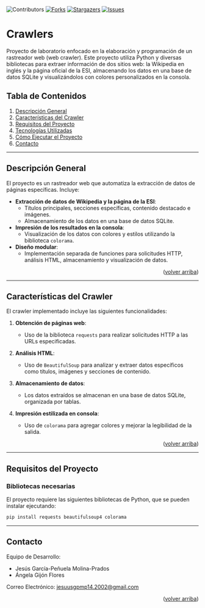 <!-- PROJECT SHIELDS -->
![Contributors](https://img.shields.io/badge/Contributors-2-brightgreen?style=for-the-badge)
[![Forks][forks-shield]][forks-url]
[![Stargazers][stars-shield]][stars-url]
[![Issues][issues-shield]][issues-url]

# Crawlers

Proyecto de laboratorio enfocado en la elaboración y programación de un rastreador web (web crawler). Este proyecto utiliza Python y diversas bibliotecas para extraer información de dos sitios web: la Wikipedia en inglés y la página oficial de la ESI, almacenando los datos en una base de datos SQLite y visualizándolos con colores personalizados en la consola.

## Tabla de Contenidos
1. [Descripción General](#descripcion-general)
2. [Características del Crawler](#caracteristicas-del-crawler)
3. [Requisitos del Proyecto](#requisitos-del-proyecto)
4. [Tecnologías Utilizadas](#tecnologias-utilizadas)
5. [Cómo Ejecutar el Proyecto](#como-ejecutar-el-proyecto)
6. [Contacto](#contacto)

---

## Descripción General

El proyecto es un rastreador web que automatiza la extracción de datos de páginas específicas. Incluye:

- **Extracción de datos de Wikipedia y la página de la ESI**:
  - Títulos principales, secciones específicas, contenido destacado e imágenes.
  - Almacenamiento de los datos en una base de datos SQLite.
- **Impresión de los resultados en la consola**:
  - Visualización de los datos con colores y estilos utilizando la biblioteca `colorama`.
- **Diseño modular**:
  - Implementación separada de funciones para solicitudes HTTP, análisis HTML, almacenamiento y visualización de datos.

<p align="right">(<a href="#">volver arriba</a>)</p>

---

## Características del Crawler

El crawler implementado incluye las siguientes funcionalidades:

1. **Obtención de páginas web**:
   - Uso de la biblioteca `requests` para realizar solicitudes HTTP a las URLs especificadas.

2. **Análisis HTML**:
   - Uso de `BeautifulSoup` para analizar y extraer datos específicos como títulos, imágenes y secciones de contenido.

3. **Almacenamiento de datos**:
   - Los datos extraídos se almacenan en una base de datos SQLite, organizada por tablas.

4. **Impresión estilizada en consola**:
   - Uso de `colorama` para agregar colores y mejorar la legibilidad de la salida.

<p align="right">(<a href="#">volver arriba</a>)</p>

---

## Requisitos del Proyecto

### Bibliotecas necesarias

El proyecto requiere las siguientes bibliotecas de Python, que se pueden instalar ejecutando:

```bash
pip install requests beautifulsoup4 colorama
```

---


## Contacto

Equipo de Desarrollo:
- Jesús García-Peñuela Molina-Prados
- Ángela Gijón Flores
  
Correo Electrónico: [jesuusgpmp14.2002@gmail.com](mailto:jesuusgpmp14.2002@gmail.com)

<p align="right">(<a href="#">volver arriba</a>)</p>


[forks-shield]: https://img.shields.io/github/forks/JESUSGPMP14/Crawler.svg?style=for-the-badge
[forks-url]: https://github.com/JESUSGPMP14/Crawler/network/members
[stars-shield]: https://img.shields.io/github/stars/JESUSGPMP14/Crawler.svg?style=for-the-badge
[stars-url]: https://github.com/JESUSGPMP14/Crawler/stargazers
[issues-shield]: https://img.shields.io/github/issues/JESUSGPMP14/Crawler.svg?style=for-the-badge
[issues-url]: https://github.com/JESUSGPMP14/Crawler/issues
